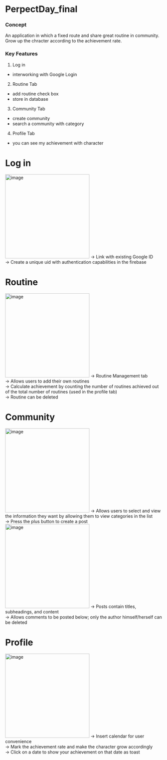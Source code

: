 # PerpectDay_final
### Concept
An application in which a fixed route and share great routine in community.
Grow up the chracter according to the achievement rate.

### Key Features
1. Log in 
  - interworking with Google Login
2. Routine Tab
  - add routine check box
  - store in database
3. Community Tab
  - create community
  - search a community with category
4. Profile Tab
  - you can see my achievement with character

# Log in
<img width="270" alt="image" src="https://user-images.githubusercontent.com/86233382/173414708-2e6bfb0c-9795-4085-9e46-3160c1923cc2.png">
-> Link with existing Google ID <br/>
-> Create a unique uid with authentication capabilities in the firebase

# Routine
<img width="270" alt="image" src="https://user-images.githubusercontent.com/86233382/173414970-e7648ba5-42fd-4472-aaa9-ed3825da0401.png">
-> Routine Management tab <br/>
-> Allows users to add their own routines <br/>
-> Calculate achievement by counting the number of routines achieved out of the total number of routines (used in the profile tab) <br/>
-> Routine can be deleted

# Community
<img width="270" alt="image" src="https://user-images.githubusercontent.com/86233382/173415055-9d38a288-4cd2-48c1-94ae-e16d408c7b63.png">
-> Allows users to select and view the information they want by allowing them to view categories in the list <br/>
-> Press the plus button to create a post  

<img width="270" alt="image" src="https://user-images.githubusercontent.com/86233382/173415117-f87f5e62-91ed-4591-b665-8af8ce168aee.png">
-> Posts contain titles, subheadings, and content <br/> 
-> Allows comments to be posted below; only the author himself/herself can be deleted  

# Profile
<img width="270" alt="image" src="https://user-images.githubusercontent.com/86233382/173415196-4ef7e93f-138b-4f46-8713-fbf902ab283b.png">
-> Insert calendar for user convenience  <br/>
-> Mark the achievement rate and make the character grow accordingly  <br/>
-> Click on a date to show your achievement on that date as toast  

